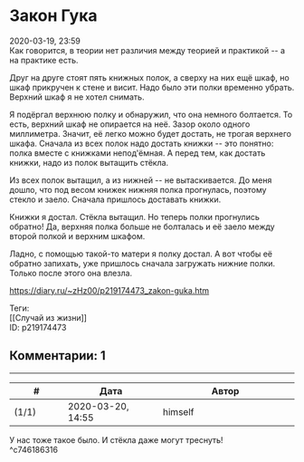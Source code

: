 Закон Гука
==========

  
2020-03-19, 23:59  
 Как говорится, в теории нет различия между теорией и практикой -- а на практике есть.   
   
 Друг на друге стоят пять книжных полок, а сверху на них ещё шкаф, но шкаф прикручен к стене и висит. Надо было эти полки временно убрать. Верхний шкаф я не хотел снимать.   
   
 Я подёргал верхнюю полку и обнаружил, что она немного болтается. То есть, верхний шкаф не опирается на неё. Зазор около одного миллиметра. Значит, её легко можно будет достать, не трогая верхнего шкафа. Сначала из всех полок надо достать книжки -- это понятно: полка вместе с книжками непод'ёмная. А перед тем, как достать книжки, надо из полок вытащить стёкла.   
   
 Из всех полок вытащил, а из нижней -- не вытаскивается. До меня дошло, что под весом книжек нижняя полка прогнулась, поэтому стекло и заело. Сначала пришлось доставать книжки.   
   
 Книжки я достал. Стёкла вытащил. Но теперь полки прогнулись обратно! Да, верхняя полка больше не болталась и её заело между второй полкой и верхним шкафом.   
   
 Ладно, с помощью такой-то матери я полку достал. А вот чтобы её обратно запихать, уже пришлось сначала загружать нижние полки. Только после этого она влезла.   
  
<https://diary.ru/~zHz00/p219174473_zakon-guka.htm>  
  
Теги:  
[[Случай из жизни]]  
ID: p219174473  


Комментарии: 1
--------------

  


---



|         #         |              Дата              |                     Автор                     |           ID           |
| --- | --- | --- | --- |
| (1/1) | 2020-03-20, 14:55 | himself | c746186316 |

  
 У нас тоже такое было. И стёкла даже могут треснуть!   
 ^c746186316